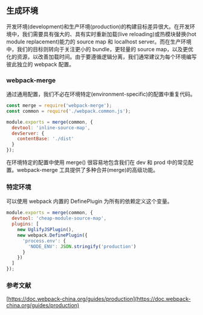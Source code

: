 ## 生成环境

开发环境(development)和生产环境(production)的构建目标差异很大。在开发环境中，我们需要具有强大的、具有实时重新加载(live reloading)或热模块替换(hot module replacement)能力的 source map 和 localhost server。而在生产环境中，我们的目标则转向于关注更小的 bundle，更轻量的 source map，以及更优化的资源，以改善加载时间。由于要遵循逻辑分离，我们通常建议为每个环境编写彼此独立的 webpack 配置。

###  webpack-merge

通过通用配置，我们不必在环境特定(environment-specific)的配置中重复代码。

```js
const merge = require('webpack-merge');
const common = require('./webpack.common.js');

module.exports = merge(common, {
  devtool: 'inline-source-map',
  devServer: {
    contentBase: './dist'
  }
});
```

在环境特定的配置中使用 merge() 很容易地包含我们在 dev 和 prod 中的常见配置。webpack-merge 工具提供了多种合并(merge)的高级功能。

### 特定环境

可以使用 webpack 内置的 DefinePlugin 为所有的依赖定义这个变量。

```js
module.exports = merge(common, {
  devtool: 'cheap-module-source-map',
  plugins: [
    new UglifyJSPlugin(),
    new webpack.DefinePlugin({
      'process.env': {
        'NODE_ENV': JSON.stringify('production')
      }
    })
  ]
});

```

### 参考文献

[https://doc.webpack-china.org/guides/production](https://doc.webpack-china.org/guides/production)
